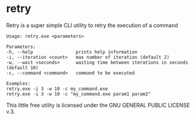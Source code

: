 # retry
Retry is a super simple CLI utility to retry the execution of a command


```
Usage: retry.exe <parameters>

Parameters:
-h, --help                prints help information
-i, --iteration <count>   max number of iteration (default 2)
-w, --wait <seconds>      waiting time between iterations in seconds (default 10)
-c, --command <command>   command to be executed

Examples:
retry.exe -i 3 -w 10 -c my_command.exe
retry.exe -i 3 -w 10 -c "my_command.exe param1 param2"
```

This little free utility is licensed under the GNU GENERAL PUBLIC LICENSE v.3.

